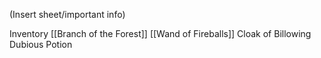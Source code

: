 (Insert sheet/important info)

Inventory
[[Branch of the Forest]]
[[Wand of Fireballs]]
Cloak of Billowing
Dubious Potion
